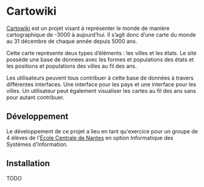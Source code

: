 # Cartowiki

[Cartowiki](http://www.cartowiki.com) est un projet visant à représenter le monde de manière cartographique de -3000 à aujourd’hui. Il s’agit donc d’une carte du monde au 31 décembre de chaque année depuis 5000 ans. 

Cette carte représente deux types d’éléments : les villes et les états. Le site possède une base de données avec les formes et populations des états et les positions et populations des villes au fil des ans. 

Les utilisateurs peuvent tous contribuer à cette base de données à travers différentes interfaces. Une interface pour les pays et une interface pour les villes. Un utilisateur peut également visualiser les cartes au fil des ans sans pour autant contribuer.

## Développement

Le développement de ce projet a lieu en tant qu'exercice pour un groupe de 4 élèves de l'[École Centrale de Nantes](https://www.ec-nantes.fr) en option Informatique des Systèmes d'Information.

## Installation
TODO

<!-- docker cp geoserver:/opt/geoserver/data_dir ./geoserver -->
<!-- pg_restore -U postgres -d geodb ./init-data.sql -->